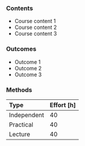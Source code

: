 ### Contents

* Course content 1
* Course content 2
* Course content 3

### Outcomes

* Outcome 1
* Outcome 2
* Outcome 3

### Methods

| Type        | Effort \[h\] |
| :---------- | :----------- |
| Independent | 40           |
| Practical   | 40           |
| Lecture     | 40           |

<!-- more -->
